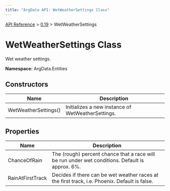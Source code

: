```yaml
---
title: "ArgData API: WetWeatherSettings Class"
---
```


[API Reference](/argdata/api/) &gt; [0.19](/argdata/api/0.19/) &gt; WetWeatherSettings

# WetWeatherSettings Class

Wet weather settings.

**Namespace:** ArgData.Entities

## Constructors

<table class="table table-bordered table-striped ">
<thead>
  <tr>
    <th>Name</th>
    <th>Description</th>
  </tr>
</thead>
<tbody>
  <tr>
    <td>WetWeatherSettings()</td>
    <td>Initializes a new instance of WetWeatherSettings.</td>
  </tr>
</tbody>
</table>


## Properties

<table class="table table-bordered table-striped ">
<thead>
  <tr>
    <th>Name</th>
    <th>Description</th>
  </tr>
</thead>
<tbody>
  <tr>
    <td>ChanceOfRain</td>
    <td>The (rough) percent chance that a race will be run under wet conditions. Default is approx. 6%.</td>
  </tr>
  <tr>
    <td>RainAtFirstTrack</td>
    <td>Decides if there can be wet weather races at the first track, i.e. Phoenix. Default is false.</td>
  </tr>
</tbody>
</table>


